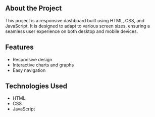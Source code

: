 ## About the Project
This project is a responsive dashboard built using HTML, CSS, and JavaScript. It is designed to adapt to various screen sizes, ensuring a seamless user experience on both desktop and mobile devices.

## Features
- Responsive design
- Interactive charts and graphs
- Easy navigation

## Technologies Used
- HTML
- CSS
- JavaScript